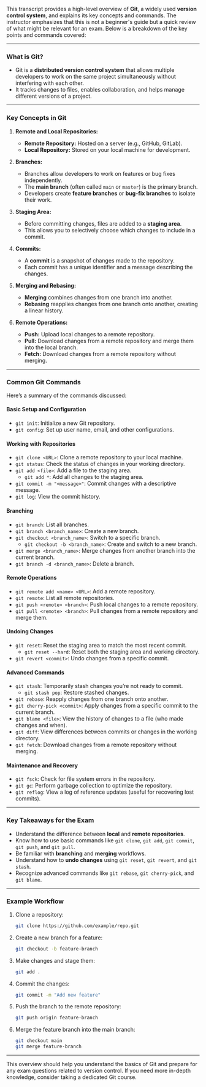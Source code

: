 This transcript provides a high-level overview of **Git**, a widely used **version control system**, and explains its key concepts and commands. The instructor emphasizes that this is not a beginner's guide but a quick review of what might be relevant for an exam. Below is a breakdown of the key points and commands covered:

---

### **What is Git?**
- Git is a **distributed version control system** that allows multiple developers to work on the same project simultaneously without interfering with each other.
- It tracks changes to files, enables collaboration, and helps manage different versions of a project.

---

### **Key Concepts in Git**
1. **Remote and Local Repositories:**
   - **Remote Repository:** Hosted on a server (e.g., GitHub, GitLab).
   - **Local Repository:** Stored on your local machine for development.

2. **Branches:**
   - Branches allow developers to work on features or bug fixes independently.
   - The **main branch** (often called `main` or `master`) is the primary branch.
   - Developers create **feature branches** or **bug-fix branches** to isolate their work.

3. **Staging Area:**
   - Before committing changes, files are added to a **staging area**.
   - This allows you to selectively choose which changes to include in a commit.

4. **Commits:**
   - A **commit** is a snapshot of changes made to the repository.
   - Each commit has a unique identifier and a message describing the changes.

5. **Merging and Rebasing:**
   - **Merging** combines changes from one branch into another.
   - **Rebasing** reapplies changes from one branch onto another, creating a linear history.

6. **Remote Operations:**
   - **Push:** Upload local changes to a remote repository.
   - **Pull:** Download changes from a remote repository and merge them into the local branch.
   - **Fetch:** Download changes from a remote repository without merging.

---

### **Common Git Commands**
Here’s a summary of the commands discussed:

#### **Basic Setup and Configuration**
- `git init`: Initialize a new Git repository.
- `git config`: Set up user name, email, and other configurations.

#### **Working with Repositories**
- `git clone <URL>`: Clone a remote repository to your local machine.
- `git status`: Check the status of changes in your working directory.
- `git add <file>`: Add a file to the staging area.
  - `git add *`: Add all changes to the staging area.
- `git commit -m "<message>"`: Commit changes with a descriptive message.
- `git log`: View the commit history.

#### **Branching**
- `git branch`: List all branches.
- `git branch <branch_name>`: Create a new branch.
- `git checkout <branch_name>`: Switch to a specific branch.
  - `git checkout -b <branch_name>`: Create and switch to a new branch.
- `git merge <branch_name>`: Merge changes from another branch into the current branch.
- `git branch -d <branch_name>`: Delete a branch.

#### **Remote Operations**
- `git remote add <name> <URL>`: Add a remote repository.
- `git remote`: List all remote repositories.
- `git push <remote> <branch>`: Push local changes to a remote repository.
- `git pull <remote> <branch>`: Pull changes from a remote repository and merge them.

#### **Undoing Changes**
- `git reset`: Reset the staging area to match the most recent commit.
  - `git reset --hard`: Reset both the staging area and working directory.
- `git revert <commit>`: Undo changes from a specific commit.

#### **Advanced Commands**
- `git stash`: Temporarily stash changes you’re not ready to commit.
  - `git stash pop`: Restore stashed changes.
- `git rebase`: Reapply changes from one branch onto another.
- `git cherry-pick <commit>`: Apply changes from a specific commit to the current branch.
- `git blame <file>`: View the history of changes to a file (who made changes and when).
- `git diff`: View differences between commits or changes in the working directory.
- `git fetch`: Download changes from a remote repository without merging.

#### **Maintenance and Recovery**
- `git fsck`: Check for file system errors in the repository.
- `git gc`: Perform garbage collection to optimize the repository.
- `git reflog`: View a log of reference updates (useful for recovering lost commits).

---

### **Key Takeaways for the Exam**
- Understand the difference between **local** and **remote repositories**.
- Know how to use basic commands like `git clone`, `git add`, `git commit`, `git push`, and `git pull`.
- Be familiar with **branching** and **merging** workflows.
- Understand how to **undo changes** using `git reset`, `git revert`, and `git stash`.
- Recognize advanced commands like `git rebase`, `git cherry-pick`, and `git blame`.

---

### **Example Workflow**
1. Clone a repository:
   ```bash
   git clone https://github.com/example/repo.git
   ```
2. Create a new branch for a feature:
   ```bash
   git checkout -b feature-branch
   ```
3. Make changes and stage them:
   ```bash
   git add .
   ```
4. Commit the changes:
   ```bash
   git commit -m "Add new feature"
   ```
5. Push the branch to the remote repository:
   ```bash
   git push origin feature-branch
   ```
6. Merge the feature branch into the main branch:
   ```bash
   git checkout main
   git merge feature-branch
   ```

---

This overview should help you understand the basics of Git and prepare for any exam questions related to version control. If you need more in-depth knowledge, consider taking a dedicated Git course.
